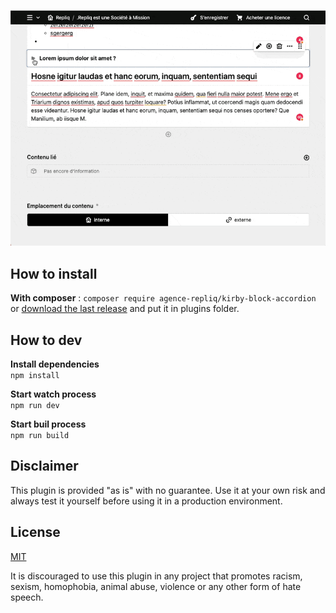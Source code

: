 ![Preview block accordion](https://raw.githubusercontent.com/Agence-Repliq/kirby-block-accordion/main/preview.gif)

## How to install
**With composer** : `composer require agence-repliq/kirby-block-accordion`<br>
or [download the last release](https://github.com/Agence-Repliq/kirby-block-accordion/releases) and put it in plugins folder.

## How to dev 
**Install dependencies**</br>
`npm install`

**Start watch process**</br>
`npm run dev`

**Start buil process**</br>
`npm run build`


## Disclaimer
This plugin is provided "as is" with no guarantee. Use it at your own risk and always test it yourself before using it in a production environment. 

## License
[MIT](https://opensource.org/licenses/MIT)

It is discouraged to use this plugin in any project that promotes racism, sexism, homophobia, animal abuse, violence or any other form of hate speech.
